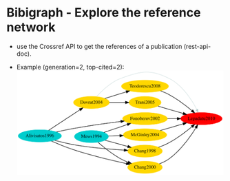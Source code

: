 # Bibigraph - Explore the reference network

- use the Crossref API to get the references of a publication (rest-api-doc).

- Example (generation=2, top-cited=2):
![example](./graphs/Lepadatu2010_gen2_top2.svg)
